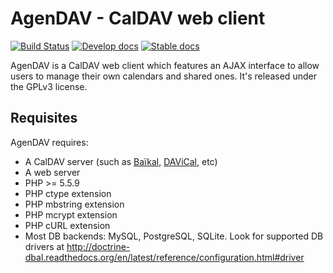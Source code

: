 AgenDAV - CalDAV web client
===========================

[![Build Status](https://travis-ci.org/adobo/agendav.svg?branch=develop)](https://travis-ci.org/adobo/agendav)
[![Develop docs](https://readthedocs.org/projects/agendav/badge/?version=develop)](http://agendav.readthedocs.org/en/develop/)
[![Stable docs](https://readthedocs.org/projects/agendav/badge/?version=latest)](http://agendav.readthedocs.org/en/latest/)

AgenDAV is a CalDAV web client which features an AJAX interface to allow
users to manage their own calendars and shared ones. It's released under
the GPLv3 license.

Requisites
----------

AgenDAV requires:

* A CalDAV server (such as [Baïkal](http://baikal-server.com/), [DAViCal](http://www.davical.org/), etc)
* A web server
* PHP >= 5.5.9
* PHP ctype extension
* PHP mbstring extension
* PHP mcrypt extension
* PHP cURL extension
* Most DB backends: MySQL, PostgreSQL, SQLite. Look for supported DB drivers at http://doctrine-dbal.readthedocs.org/en/latest/reference/configuration.html#driver

